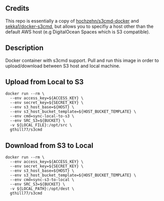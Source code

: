 ## Credits
This repo is essentially a copy of [hochzehn/s3cmd-docker](https://github.com/hochzehn/s3cmd-docker) and [sekka1/docker-s3cmd](https://github.com/sekka1/docker-s3cmd), but allows you to specifiy a host other than the default AWS host (e.g DigitalOcean Spaces which is S3 compatible).

## Description
Docker container with s3cmd support. Pull and run this image in order to upload/download between S3 host and local machine.

## Upload from Local to S3
```
docker run --rm \
  --env access_key=${ACCESS_KEY} \
  --env secret_key=${SECRET_KEY} \
  --env s3_host_base=${HOST} \
  --env s3_host_bucket_template=${HOST_BUCKET_TEMPLATE} \
  --env cmd=sync-local-to-s3 \
  --env SRC_S3=${BUCKET} \
  -v ${LOCAL_FILE}:/opt/src \
  gthill77/s3cmd
```

## Download from S3 to Local
```
docker run --rm \
  --env access_key=${ACCESS_KEY} \
  --env secret_key=${SECRET_KEY} \
  --env s3_host_base=${HOST} \
  --env s3_host_bucket_template=${HOST_BUCKET_TEMPLATE} \
  --env cmd=sync-s3-to-local \
  --env SRC_S3=${BUCKET} \
  -v ${LOCAL_PATH}:/opt/dest \
  gthill77/s3cmd
```
